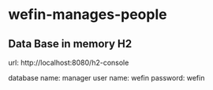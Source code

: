 # wefin-manages-people

## Data Base in memory H2 
url: http://localhost:8080/h2-console

database name: manager
user name: wefin
password: wefin
